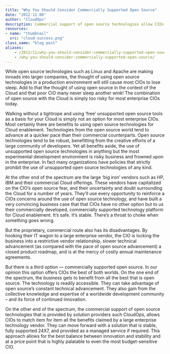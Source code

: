 ```yaml
---
title: "Why You Should Consider Commercially Supported Open Source"
date: "2012-11-06"
author: "CloudOps"
description: Commercial support of open source technologies allow CIOs to match item for item all the benefits claimed by large enterprise technology vendors.
resources:
- name: "thumbnail"
  src: "cloud-success.png"
class_name: "blog post"
aliases:
    - /2012/11/why-you-should-consider-commercially-supported-open-source/
    - /why-you-should-consider-commercially-supported-open-source/
---
```


<p>While open source technologies such as Linux and Apache are making inroads into larger companies, the thought of using open source technologies in a production environment will still cause most CIOs to lose sleep. Add to that the thought of using open source in the context of the Cloud and that poor CIO many never sleep another wink! The combination of open source with the Cloud is simply too risky for most enterprise CIOs today.</p><p>Walking without a tightrope and using ‘free’ unsupported open source tools as a basis for your Cloud is simply not an option for most enterprise CIOs. Most certainly there are benefits to using open source technologies for Cloud enablement. Technologies from the open source world tend to advance at a quicker pace than their commercial counterparts. Open source technologies tend to be robust, benefitting from the creative efforts of a large community of developers. Yet all benefits aside, the use of unsupported open source technologies in anything but the most experimental development environment is risky business and frowned upon in the enterprise. In fact many organizations have policies that strictly prohibit the use of unsupported open source technologies of any kind.</p><p>At the other end of the spectrum are the large ‘big iron’ vendors such as HP, IBM and their commercial Cloud offerings. These vendors have capitalized on the CIO’s open source fear, and their uncertainty and doubt surrounding the Cloud for a number of years. They’ll use every opportunity to reinforce a CIOs concerns around the use of open source technology, and have built a very convincing business case that that CIOs have no other option but to us their commercially developed, commercially supported technology platform for Cloud enablement. It’s safe. It’s stable. There’s a throat to choke when something goes wrong.</p><p>But the proprietary, commercial route also has its disadvantages. By hooking their IT wagon to a large enterprise vendor, the CIO is locking the business into a restrictive vendor relationship, slower technical advancement (as compared with the pace of open source advancement) a closed product roadmap, and is at the mercy of costly annual maintenance agreements.</p><p>But there is a third option — commercially supported open source. In our opinion this option offers CIOs the best of both worlds. On the one end of the spectrum, the business gets to benefit from all the best that is open source. The technology is readily accessible. They can take advantage of open source’s constant technical advancement. They also gain from the collective knowledge and expertise of a worldwide development community – and its force of continued innovation.</p><p>On the other end of the spectrum, the commercial support of open source technologies that is provided by solution providers such CloudOps, allows CIOs to match item for item all the benefits claimed by a large enterprise technology vendor. They can move forward with a solution that is stable, fully supported 24X7, and provided as a managed service if required. This approach allows for the best balance between innovation and stability and at a price point that is highly palatable to even the most budget-sensitive CIO.</p>